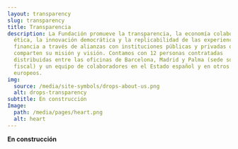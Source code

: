 ```yaml
---
layout: transparency
slug: transparency
title: Transparencia
description: La Fundación promueve la transparencia, la economía colaborativa y
  ética, la innovación democrática y la replicabilidad de las experiencias. Se
  financia a través de alianzas con instituciones públicas y privadas que
  comparten su misión y visión. Contamos con 12 personas contratadas
  distribuidas entre las oficinas de Barcelona, Madrid y Palma (sede social y
  fiscal) y un equipo de colaboradores en el Estado español y en otros países
  europeos.
img:
  source: /media/site-symbols/drops-about-us.png
  alt: drops-transparency
subtitle: En construcción
Image:
  path: /media/pages/heart.png
  alt: heart
---
```

**En construcción**
